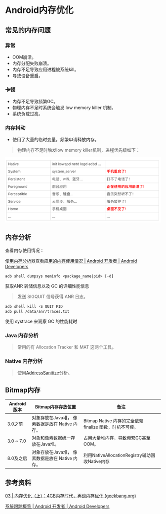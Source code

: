 # Android内存优化

## 常见的内存问题

### 异常

* OOM崩溃。
* 内存分配失败崩溃。
* 内存不足导致应用进程被系统kill。
* 导致设备重启。

### 卡顿

* 内存不足导致频繁GC。
* 物理内存不足时系统会触发 low memory killer 机制。
* 系统负载过高。

### 内存抖动

* 使用了大量的临时变量，频繁申请释放内存。



> 物理内存不足时触发low memory killer机制，进程优先级如下：

![img](./Android%E5%86%85%E5%AD%98%E4%BC%98%E5%8C%96.assets/b8d160f8d487bcb377e0c38ff9a0ac98.png)



## 内存分析

查看内存使用情况：

[使用内存分析器查看应用的内存使用情况  | Android 开发者  | Android Developers](https://developer.android.com/studio/profile/memory-profiler?hl=zh-cn)

```
adb shell dumpsys meminfo <package_name|pid> [-d]
```



获取ANR 转储信息以及 GC 的详细性能信息

> 发送 SIGQUIT 信号获得 ANR 日志。

```
adb shell kill -S QUIT PID
adb pull /data/anr/traces.txt
```

使用 systrace 来观察 GC 的性能耗时



### Java 内存分析

> 常用的有 Allocation Tracker 和 MAT 这两个工具。

### Native 内存分析

> 使用[AddressSanitize](https://github.com/google/sanitizers)分析。

## Bitmap内存

| Android版本 | Bitmap内存存放位置                              | 备注                                                     |
| ----------- | ----------------------------------------------- | -------------------------------------------------------- |
| 3.0之前     | 对象存放在Java堆， 像素数据是放在 Native 内存。 | Bitmap Native 内存的完全依赖 finalize 函数，时机不可控。 |
| 3.0 ~ 7.0   | 对象和像素数据统一存放在Java堆。                | 占用大量堆内存，导致频繁GC甚至OOM。                      |
| 8.0及之后   | 对象存放在Java堆， 像素数据是放在 Native 内存。 | 利用NativeAllocationRegistry辅助回收Native内存           |



## 参考资料

[03 | 内存优化（上）：4GB内存时代，再谈内存优化 (geekbang.org)](https://time.geekbang.org/column/article/71277)

[系统跟踪概览  | Android 开发者  | Android Developers](https://developer.android.com/topic/performance/tracing)
